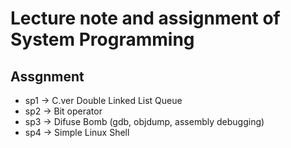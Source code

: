 # Lecture note and assignment of System Programming

## Assgnment

- sp1 -> C.ver Double Linked List Queue
- sp2 -> Bit operator
- sp3 -> Difuse Bomb (gdb, objdump, assembly debugging)
- sp4 -> Simple Linux Shell
